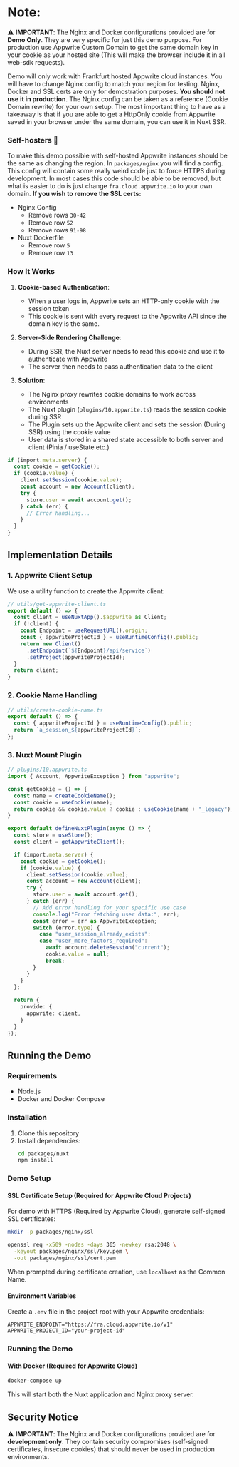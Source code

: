 # Note:
⚠️ **IMPORTANT**: The Nginx and Docker configurations provided are for **Demo Only**. They are very specific for just this demo purpose. For production use Appwrite Custom Domain to get the same domain key in your cookie as your hosted site (This will make the browser include it in all web-sdk requests).

Demo will only work with Frankfurt hosted Appwrite cloud instances. You will have to change Nginx config to match your region for testing.
Nginx, Docker and SSL certs are only for demostration purposes. **You should not use it in production**. The Nginx config can be taken as a reference (Cookie Domain rewrite) for your own setup.
The most important thing to have as a takeaway is that if you are able to get a HttpOnly cookie from Appwrite saved in your browser under the same domain, you can use it in Nuxt SSR.

### Self-hosters 💛
To make this demo possible with self-hosted Appwrite instances should be the same as changing the region. In ```packages/nginx``` you will find a config. This config will contain some really weird code just to force HTTPS during development. In most cases this code should be able to be removed, but what is easier to do is just change ```fra.cloud.appwrite.io``` to your own domain.
**If you wish to remove the SSL certs:**
- Nginx Config
   - Remove rows ```30-42```
   - Remove row ```52```
   - Remove rows ```91-98```
- Nuxt Dockerfile
   - Remove row ```5```
   - Remove row ```13```

### How It Works

1. **Cookie-based Authentication**: 
   - When a user logs in, Appwrite sets an HTTP-only cookie with the session token
   - This cookie is sent with every request to the Appwrite API since the domain key is the same.

2. **Server-Side Rendering Challenge**:
   - During SSR, the Nuxt server needs to read this cookie and use it to authenticate with Appwrite
   - The server then needs to pass authentication data to the client

3. **Solution**:
   - The Nginx proxy rewrites cookie domains to work across environments
   - The Nuxt plugin (`plugins/10.appwrite.ts`) reads the session cookie during SSR
   - The Plugin sets up the Appwrite client and sets the session (During SSR) using the cookie value
   - User data is stored in a shared state accessible to both server and client (Pinia / useState etc.)

```ts
if (import.meta.server) {
  const cookie = getCookie();
  if (cookie.value) {
    client.setSession(cookie.value);
    const account = new Account(client);
    try {
      store.user = await account.get();
    } catch (err) {
      // Error handling...
    }
  }
}
```

## Implementation Details

### 1. Appwrite Client Setup

We use a utility function to create the Appwrite client:

```ts
// utils/get-appwrite-client.ts
export default () => {
  const client = useNuxtApp().$appwrite as Client;
  if (!client) {
    const Endpoint = useRequestURL().origin;
    const { appwriteProjectId } = useRuntimeConfig().public;
    return new Client()
      .setEndpoint(`${Endpoint}/api/service`)
      .setProject(appwriteProjectId);
  }
  return client;
}
```

### 2. Cookie Name Handling

```ts
// utils/create-cookie-name.ts
export default () => {
  const { appwriteProjectId } = useRuntimeConfig().public;
  return `a_session_${appwriteProjectId}`;
};
```

### 3. Nuxt Mount Plugin
```ts
// plugins/10.appwrite.ts
import { Account, AppwriteException } from "appwrite";

const getCookie = () => {
  const name = createCookieName();
  const cookie = useCookie(name);
  return cookie && cookie.value ? cookie : useCookie(name + "_legacy");
}

export default defineNuxtPlugin(async () => {
  const store = useStore();
  const client = getAppwriteClient();

  if (import.meta.server) {
    const cookie = getCookie();
    if (cookie.value) {
      client.setSession(cookie.value);
      const account = new Account(client);
      try {
        store.user = await account.get();
      } catch (err) {
        // Add error handling for your specific use case
        console.log("Error fetching user data:", err);
        const error = err as AppwriteException;
        switch (error.type) {
          case "user_session_already_exists":
          case "user_more_factors_required":
            await account.deleteSession("current");
            cookie.value = null;
            break;
        }
      }
    }
  };

  return {
    provide: {
      appwrite: client,
    }
  }
});
```

## Running the Demo

### Requirements
- Node.js
- Docker and Docker Compose

### Installation

1. Clone this repository
2. Install dependencies:
   ```bash
   cd packages/nuxt
   npm install
   ```

### Demo Setup

#### SSL Certificate Setup (Required for Appwrite Cloud Projects)

For demo with HTTPS (Required by Appwrite Cloud), generate self-signed SSL certificates:

```bash
mkdir -p packages/nginx/ssl

openssl req -x509 -nodes -days 365 -newkey rsa:2048 \
  -keyout packages/nginx/ssl/key.pem \
  -out packages/nginx/ssl/cert.pem
```

When prompted during certificate creation, use `localhost` as the Common Name.

#### Environment Variables

Create a `.env` file in the project root with your Appwrite credentials:

```
APPWRITE_ENDPOINT="https://fra.cloud.appwrite.io/v1"
APPWRITE_PROJECT_ID="your-project-id"
```

### Running the Demo

#### With Docker (Required for Appwrite Cloud)

```bash
docker-compose up
```

This will start both the Nuxt application and Nginx proxy server.

## Security Notice

⚠️ **IMPORTANT**: The Nginx and Docker configurations provided are for **development only**. They contain security compromises (self-signed certificates, insecure cookies) that should never be used in production environments.

<!-- 
Original README content:

# Appwrite Nuxt SSR Starter

Ui is made with shadcn/vue along with Tailwindcss v4

Global overview:
- Nuxt will connect to your Appwrite instance and expects a HttpOnly cookie which is valid.
  - This can be achived by using Appwrite Custom Domains
  - Nginx proxy which rewrites the domain on your cookie. For development purposes the secure flag will need to be disabled unless running on localhost. A simple docker setup is provided in the docker-compose, along with the nginx config in packages/nginx. This config is SHOULD NOT be used in production, it will always rewrite secure headers to insecure. If you wish to test this with docker, refeer to the Docker section below.

- When Nuxt renders the page in SSR mode it will read the cookie value. This is the session secret for Appwrite.
- A Client session will be created and provided to Nuxt instance, this client will have the session set by passing it the cookie value through setSession.


Main logic is in the 10.appwrite.ts plugin file. The 10 is just so that Nuxt will load it last, This is not needed when using useState intead of Pinia.
Optional dependencies along with replacements:
- pinia: Nuxt useState


### Nginx Concept
- Nginx will proxy the request to the Appwrite instance, and rewrite the cookie domain to match the domain of your Nuxt app.

## Docker Setup

### Cloud users (SSL Certificate Setup)
If you are using Appwrite Cloud you will need to create certificates, You can find the command above.

For local development with HTTPS, you need to generate self-signed SSL certificates:
```bash
# Create the SSL directory
mkdir -p packages/nginx/ssl

# Generate self-signed certificates for development
openssl req -x509 -nodes -days 365 -newkey rsa:2048 \
  -keyout packages/nginx/ssl/key.pem \
  -out packages/nginx/ssl/cert.pem
```

When prompted during certificate creation, you can use `localhost` as the Common Name.

After generating the certificates, you may need to add them to your browser's trusted certificates for local development.


Scripts:
- `dev`: Starts the development server with hot reloading.
- `dev:docker`: Starts the development server with Docker, will assume you have generated certs.
- `dev:host`: Starts the development server with the --host option.

# DO NOT USE THIS NGINX CONFIG IN PRODUCTION. IT HAS MAJOR SECURITY FLAWS, COOKIES WILL ALWAYS BE INSECURE, HTTPS IS SELFSIGNED. SELF SIGN IN FUTURE
THIS IS ONLY HERE TO SHOW A CONCEPT. ALL NGINX & DOCKER CONFIGS ARE TO BE USED FOR DEVELOPMENT ONLY. YOU CAN FIND THE CONCEPT IN THE GLOBAL OVERVIEW.
-->
